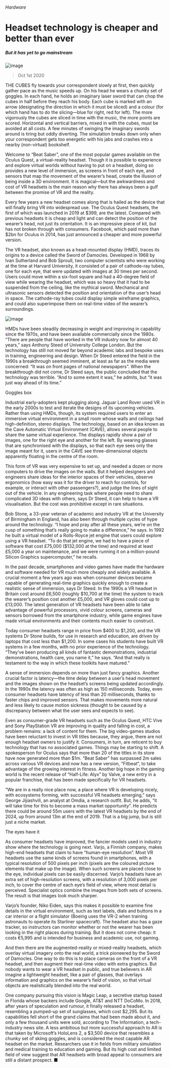 ###### Hardware
# Headset technology is cheaper and better than ever 
##### But it has yet to go mainstream 
![image](images/20201003_TQP089_0.jpg) 
> Oct 1st 2020 

THE CUBES fly towards your correspondent slowly at first, then quickly gather pace as the music speeds up. On his head he wears a chunky set of goggles. In each hand, he holds an imaginary laser sword that can chop the cubes in half before they reach his body. Each cube is marked with an arrow (designating the direction in which it must be sliced) and a colour (for which hand has to do the slicing—blue for right, red for left). The more vigorously the cubes are sliced in time with the music, the more points are scored. Horizontal and vertical barriers, mixed in with the cubes, must be avoided at all costs. A few minutes of swinging the imaginary swords around is tiring but oddly diverting. The simulation breaks down only when your correspondent gets too energetic with his jabs and crashes into a nearby (non-virtual) bookshelf.

Welcome to “Beat Saber”, one of the most popular games available on the Oculus Quest, a virtual-reality headset. Though it is possible to experience and explore virtual worlds without having to put on a headset, doing so provides a new level of immersion, as screens in front of each eye, and sensors that map the movement of the wearer’s head, create the illusion of being inside a 3D environment. It is magical—but the awkwardness and cost of VR headsets is the main reason why there has always been a gulf between the promise of VR and the reality.


Every few years a new headset comes along that is hailed as the device that will finally bring VR into widespread use. The Oculus Quest headsets, the first of which was launched in 2019 at $399, are the latest. Compared with previous headsets it is cheap and light and can detect the position of the wearer’s head, not just its orientation. It is an impressive piece of kit, but has not broken through with consumers. Facebook, which paid more than $2bn for Oculus in 2014, has just announced a cheaper and more powerful version.

The VR headset, also known as a head-mounted display (HMD), traces its origins to a device called the Sword of Damocles. Developed in 1968 by Ivan Sutherland and Bob Sproull, two computer scientists who were working at the time at Harvard University, it consisted of a pair of cathode-ray tubes, one for each eye, that were updated with images at 30 times per second. Users could move within a six-foot square and had a 40-degree field of view while wearing the headset, which was so heavy that it had to be suspended from the ceiling, like the mythical sword. Mechanical and ultrasonic sensors detected the position and orientation of the user’s head in space. The cathode-ray tubes could display simple wireframe graphics, and could also superimpose them on real-time video of the wearer’s surroundings.
![image](images/20201003_TQC521.png) 


HMDs have been steadily decreasing in weight and improving in capability since the 1970s, and have been available commercially since the 1980s. “There are people that have worked in the VR industry now for almost 40 years,” says Anthony Steed of University College London. But the technology has still not moved far beyond academic labs and bespoke uses in training, engineering and design. When Dr Steed entered the field in the 1990s a breakthrough seemed imminent, at least as far as the media were concerned: “It was on front pages of national newspapers”. When the breakthrough did not come, Dr Steed says, the public concluded that the technology was terrible. “And to some extent it was,” he admits, but “it was just way ahead of its time.”
Goggles box

Industrial early-adopters kept plugging along. Jaguar Land Rover used VR in the early 2000s to test and iterate the designs of its upcoming vehicles. Rather than using HMDs, though, its system required users to enter an immersive virtual environment in a small room whose walls and ceilings had high-definition, stereo displays. The technology, based on an idea known as the Cave Automatic Virtual Environment (CAVE), allows several people to share the same virtual experience. The displays rapidly show a pair of images, one for the right eye and another for the left. By wearing glasses that are synchronised with the displays, so that each eye sees only the image meant for it, users in the CAVE see three-dimensional objects apparently floating in the centre of the room.

This form of VR was very expensive to set up, and needed a dozen or more computers to drive the images on the walls. But it helped designers and engineers share ideas for the interior spaces of their vehicles, observe ergonomics (how easy was it for the driver to reach for controls, for example, or interact with other passengers?), and judge the lines of sight out of the vehicle. In any engineering task where people need to share complicated 3D ideas with others, says Dr Steed, it can help to have a VR visualisation. But the cost was prohibitive except in rare situations.

Bob Stone, a 33-year veteran of academic and industry VR at the University of Birmingham in England, has also been through multiple cycles of hype around the technology. “I hope and pray after all these years, we’re on the cusp of something that’s really going to make a difference,” he says. In 1992 he built a virtual model of a Rolls-Royce jet engine that users could explore using a VR headset. “To do that jet engine, we had to have a piece of software that cost £75,000 ($132,000 at the time) and required at least £5,000 a year on maintenance, and we were running it on a million-pound Silicon Graphics supercomputer,” he recalls.

In the past decade, smartphones and video games have made the hardware and software needed for VR much more cheaply and widely available. A crucial moment a few years ago was when consumer devices became capable of generating real-time graphics quickly enough to create a realistic sense of immersion, says Dr Steed. In the 1990s a VR headset in Britain cost around £6,500 (roughly $10,700 at the time) the system to track the wearer’s position cost another £5,000, and VR gloves could cost up to £13,000. The latest generation of VR headsets have been able to take advantage of powerful processors, vivid colour screens, cameras and sensors borrowed from the smartphone industry, while game engines have made virtual environments and their contents much easier to construct.

Today consumer headsets range in price from $400 to $1,200, and the VR systems Dr Stone builds, for use in research and education, are driven by laptops that cost less than $1,200. In some cases his students have built VR systems in a few months, with no prior experience of the technology. “They’ve been producing all kinds of fantastic demonstrations, industrial demonstrations, health care, you name it,” he says. “And that really is testament to the way in which these toolkits have matured.”

A sense of immersion depends on more than just fancy graphics. Another crucial factor is latency—the time delay between a user’s head movement and the images shown on the headset’s screens being updated accordingly. In the 1990s the latency was often as high as 150 milliseconds. Today, even consumer headsets have latency of less than 20 milliseconds, thanks to faster chips and improved sensors. That makes movements more natural and less likely to cause motion sickness (thought to be caused by a discrepancy between what the user sees and expects to see).

Even as consumer-grade VR headsets such as the Oculus Quest, HTC Vive and Sony PlayStation VR are improving in quality and falling in cost, a problem remains: a lack of content for them. The big video-games studios have been reluctant to invest in VR titles because, they argue, there are not enough headset owners to justify it. Consumers, in turn, are reticent to buy technology that has no associated games. Things may be starting to shift. A spokesperson for Oculus says that more than 20 of the titles in its store have now generated more than $1m. “Beat Saber” has surpassed 2m sales across various VR devices and now has a new version, “Fitbeat”, to take advantage of the growing interest in fitness. Another big hope in the gaming world is the recent release of “Half-Life: Alyx” by Valve, a new entry in a popular franchise, that has been made specifically for VR headsets.

“We are in a really nice place now, a place where VR is developing nicely, with ecosystems forming, with successful VR headsets emerging,” says George Jijiashvili, an analyst at Omdia, a research outfit. But, he adds, “it will take time for this to become a mass market opportunity”. He predicts there could be around 55m users with the latest VR headsets by the end of 2024, up from around 13m at the end of 2019. That is a big jump, but is still just a niche market.
The eyes have it

As consumer headsets have improved, the fancier models used in industry show where the technology is going next. Varjo, a Finnish company, makes high-end headsets that claim to have “human-eye resolution”. Most VR headsets use the same kinds of screens found in smartphones, with a typical resolution of 500 pixels per inch (pixels are the coloured picture elements that make up the image). When such screens are placed close to the eye, individual pixels can be easily discerned. Varjo’s headsets have an extra set of high-resolution screens, with a resolution of 3,000 pixels per inch, to cover the centre of each eye’s field of view, where most detail is perceived. Specialist optics combine the images from both sets of screens. The result is that images look much sharper.

Varjo’s founder, Niko Eiden, says this makes it possible to examine fine details in the virtual environment, such as text labels, dials and buttons in a car interior or a flight simulator (Boeing uses the VR-2 when training astronauts to operate its Starliner spacecraft). The headset also has a gaze tracker, so instructors can monitor whether or not the wearer has been looking in the right places during training. But it does not come cheap: it costs €5,995 and is intended for business and academic use, not gaming.

And then there are the augmented-reality or mixed-reality headsets, which overlay virtual imagery onto the real world, a trick pioneered by the Sword of Damocles. One way to do this is to place cameras on the front of a VR headset, and then augment their real-time video with extra graphics. But nobody wants to wear a VR headset in public, and true believers in AR imagine a lightweight headset, like a pair of glasses, that overlays information and graphics on the wearer’s field of vision, so that virtual objects are realistically blended into the real world.

One company pursuing this vision is Magic Leap, a secretive startup based in Florida whose backers include Google, AT&amp;T and NTT DoCoMo. In 2018, after years of speculation and rumour, it finally released a headset, resembling a pumped-up set of sunglasses, which cost $2,295. But its capabilities fell short of the grand claims that had been made about it, and only a few thousand units were sold, according to The Information, a tech-industry news site. A less ambitious but more successful approach to AR is that taken by Microsoft’s HoloLens 2, a $3,500 device that resembles a chunky set of skiing goggles, and is considered the most capable AR headset on the market. Researchers use it in fields from military simulation and medical training to education and gaming. But its high cost and limited field of view suggest that AR headsets with broad appeal to consumers are still a distant prospect. ■
